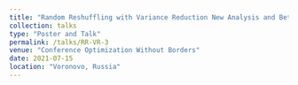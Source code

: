 ```yaml
---
title: "Random Reshuffling with Variance Reduction New Analysis and Better Rates"
collection: talks
type: "Poster and Talk"
permalink: /talks/RR-VR-3
venue: "Conference Optimization Without Borders"
date: 2021-07-15
location: "Voronovo, Russia"
---
```

